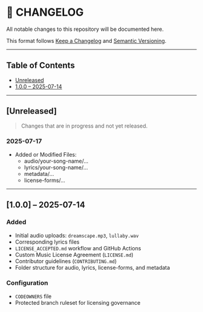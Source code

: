 # 📜 CHANGELOG

All notable changes to this repository will be documented here.  

This format follows [Keep a Changelog](https://keepachangelog.com/en/1.0.0/) and [Semantic Versioning](https://semver.org/spec/v2.0.0.html).  

---

## Table of Contents

- [Unreleased](#unreleased)  
- [1.0.0 – 2025-07-14](#100-–-2025-07-14)  

---

## [Unreleased]

> Changes that are in progress and not yet released.

### 2025-07-17

- Added or Modified Files:  
  - audio/your-song-name/…  
  - lyrics/your-song-name/…  
  - metadata/…  
  - license-forms/…

---

## [1.0.0] – 2025-07-14

### Added

- Initial audio uploads: `dreamscape.mp3`, `lullaby.wav`  
- Corresponding lyrics files  
- `LICENSE_ACCEPTED.md` workflow and GitHub Actions  
- Custom Music License Agreement (`LICENSE.md`)  
- Contributor guidelines (`CONTRIBUTING.md`)  
- Folder structure for audio, lyrics, license-forms, and metadata  

### Configuration

- `CODEOWNERS` file  
- Protected branch ruleset for licensing governance  